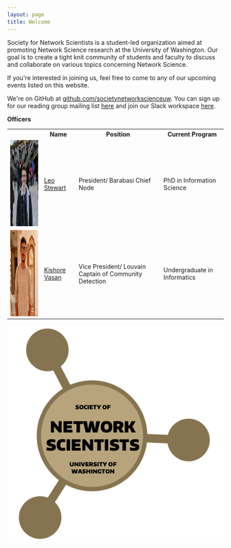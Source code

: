 ```yaml
---
layout: page
title: Welcome
---
```


Society for Network Scientists is a student-led organization aimed at promoting Network Science research at the University of Washington. Our goal is to create a tight knit community of students and faculty to discuss and collaborate on various topics concerning Network Science.

If you're interested in joining us, feel free to come to any of our upcoming events listed on this website.

We're on GitHub at [github.com/societynetworkscienceuw](https://github.com/societynetworkscienceuw).
You can sign up for our reading group mailing list [here](http://mailman11.u.washington.edu/mailman/listinfo/social_networks_reading_group) and join our Slack workspace [here](https://join.slack.com/t/uw-sns/signup).

**Officers**<style>
    .headshot {
      width: 100%;
      height: auto;
      position: relative;
      width: 180px;
      height: 200px;
      overflow: hidden;
    }
</style>

<!-- || Name | Position | Current Program |
|------|------|---------|---------|
| <img src="./officers/leo.jpeg" class="headshot" alt="Leo's headshot"> | [Leo Stewart](https://leostewart.weebly.com/) | President/ Barabasi Chief Node | PhD in Information Science |
| <img src="./officers/kishore.jpg" class="headshot" alt="Kishore's headshot"> | [Kishore Vasan](https://kishorevasan.me) | Vice President/ Louvain Captain of Community Detection | Undergraduate in Informatics |
| <img src="./officers/emily.jpg" class="headshot" alt="Emily's headshot">  | Emily Porter | Social Chair/ Watts Foreperson of Bridging Ties | PhD in Information Science
| <img src="./officers/lily.jpg" class="headshot" alt="Lily's headshot"> | Lily Deng | Secretary/ Bott Manager of Network Embeddings | Masters in Information Management |
| <img src="./officers/kaylea.jpeg" class="headshot" alt="Kaylea's headshot">  | [Kaylea Champion](http://www.kayleachampion.com) | Treasurer/ Kleinberg Supervisor of Burst Detection | PhD in Communication Studies | -->

<table>
  <tr>
    <th></th>
    <th>Name</th>
    <th>Position</th>
    <th>Current Program</th>
  </tr>
  <tr>
    <td>
        <img src="./officers/leo.jpeg" class="headshot" alt="Leo's headshot">
    </td>
    <td>
        <a href="https://leostewart.weebly.com/">Leo Stewart</a>
    </td>
    <td>President/ Barabasi Chief Node</td>
    <td>PhD in Information Science</td>
  </tr>
  <tr>
    <td>
        <img src="./officers/kishore.jpg" class="headshot" alt="Kishore's headshot">
    </td>
    <td>
        <a href="https://kishorevasan.me">Kishore Vasan</a>
    </td>
    <td>Vice President/ Louvain Captain of Community Detection</td>
    <td>Undergraduate in Informatics</td>
  </tr>
</table>

![](./assets/img/sns_logo.png)
